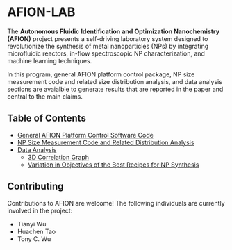 # AFION-LAB
The **Autonomous Fluidic Identification and Optimization Nanochemistry (AFION)** project presents a self-driving laboratory system designed to revolutionize the synthesis of metal nanoparticles (NPs) by integrating microfluidic reactors, in-flow spectroscopic NP characterization, and machine learning techniques. 

In this program, general AFION platform control package, NP size measurement code and related size distribution analysis, and data analysis sections are avaialble to generate results that are reported in the paper and central to the main claims.

## Table of Contents

- [General AFION Platform Control Software Code](#general-platform-control-software-code)
- [NP Size Measurement Code and Related Distribution Analysis](#NP-size)
- [Data Analysis](#data-analysis)
  - [3D Correlation Graph](#3d-graph)
  - [Variation in Objectives of the Best Recipes for NP Synthesis](#variation-in-best-recipe)

## Contributing

Contributions to AFION are welcome! The following individuals are currently involved in the project:
- Tianyi Wu
- Huachen Tao
- Tony C. Wu
